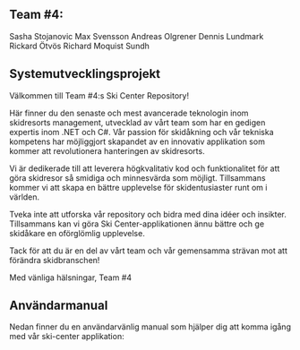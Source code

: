 ## Team #4:
Sasha Stojanovic
Max Svensson
Andreas Olgrener
Dennis Lundmark
Rickard Ötvös
Richard Moquist Sundh

## Systemutvecklingsprojekt
Välkommen till Team #4:s Ski Center Repository!

Här finner du den senaste och mest avancerade teknologin inom skidresorts management, utvecklad av vårt team som har en gedigen expertis inom .NET och C#. Vår passion för skidåkning och vår tekniska kompetens har möjliggjort skapandet av en innovativ applikation som kommer att revolutionera hanteringen av skidresorts.

Vi är dedikerade till att leverera högkvalitativ kod och funktionalitet för att göra skidresor så smidiga och minnesvärda som möjligt. Tillsammans kommer vi att skapa en bättre upplevelse för skidentusiaster runt om i världen.

Tveka inte att utforska vår repository och bidra med dina idéer och insikter. Tillsammans kan vi göra Ski Center-applikationen ännu bättre och ge skidåkare en oförglömlig upplevelse.

Tack för att du är en del av vårt team och vår gemensamma strävan mot att förändra skidbranschen!

Med vänliga hälsningar,
Team #4

## Användarmanual
Nedan finner du en användarvänlig manual som hjälper dig att komma igång med vår ski-center applikation: